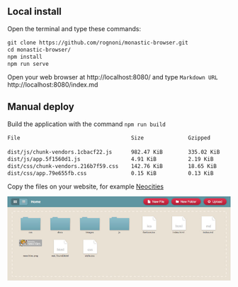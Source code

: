 ## Local install

Open the terminal and type these commands:

```
git clone https://github.com/rognoni/monastic-browser.git
cd monastic-browser/
npm install
npm run serve
```

Open your web browser at http://localhost:8080/
and type `Markdown URL` http://localhost:8080/index.md

## Manual deploy

Build the application with the command `npm run build`

```
File                                   Size              Gzipped

dist/js/chunk-vendors.1cbacf22.js      982.47 KiB        335.02 KiB
dist/js/app.5f1560d1.js                4.91 KiB          2.19 KiB
dist/css/chunk-vendors.216b7f59.css    142.76 KiB        18.65 KiB
dist/css/app.79e655fb.css              0.15 KiB          0.13 KiB
```

Copy the files on your website, for example [Neocities](https://monastic.neocities.org)

![neocities](../images/neocities.jpg)
